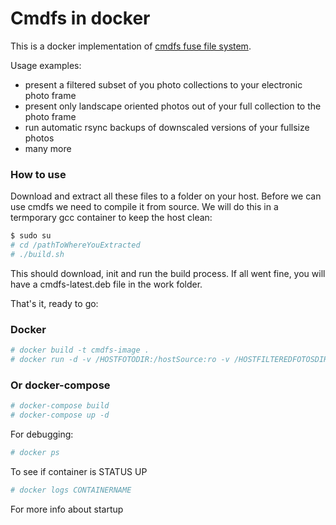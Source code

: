 # Cmdfs in docker

This is a docker implementation of [cmdfs fuse file system](https://github.com/mikeswain/cmdfs).

Usage examples:
- present a filtered subset of you photo collections to your electronic photo frame
- present only landscape oriented photos out of your full collection to the photo frame
- run automatic rsync backups of downscaled versions of your fullsize photos
- many more

### How to use

Download and extract all these files to a folder on your host.
Before we can use cmdfs we need to compile it from source. We will do this in a termporary gcc container to keep the host clean:

```sh
$ sudo su
# cd /pathToWhereYouExtracted
# ./build.sh
```

This should download, init and run the build process. If all went fine, you will have a cmdfs-latest.deb file in the work folder.

That's it, ready to go:
### Docker
```sh
# docker build -t cmdfs-image .
# docker run -d -v /HOSTFOTODIR:/hostSource:ro -v /HOSTFILTEREDFOTOSDIR:/hostTarget:shared --privileged cmdfs-image
```

### Or docker-compose
```sh
# docker-compose build
# docker-compose up -d
```

For debugging:

```sh
# docker ps
```
To see if container is STATUS UP

```sh
# docker logs CONTAINERNAME
```
For more info about startup

